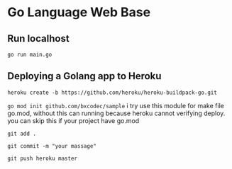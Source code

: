 # Go Language Web Base

## Run localhost
`go run main.go`

## Deploying a Golang app to Heroku
`heroku create -b https://github.com/heroku/heroku-buildpack-go.git`

`go mod init github.com/bxcodec/sample` i try use this module for make file go.mod, without this can running because heroku cannot verifying deploy. you can skip this if your project have go.mod

`git add .`

`git commit -m "your massage"`

`git push heroku master`